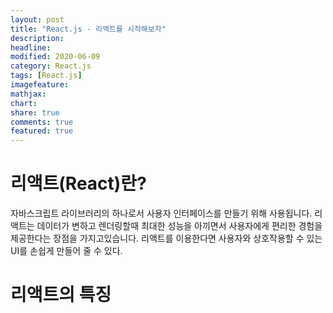 ```yaml
---
layout: post
title: "React.js - 리액트를 시작해보자"
description:
headline:
modified: 2020-06-09
category: React.js
tags: [React.js]
imagefeature:
mathjax:
chart:
share: true
comments: true
featured: true
---
```


# 리액트(React)란?
자바스크립트 라이브러리의 하나로서 사용자 인터페이스를 만들기 위해 사용됩니다.
리액트는 데이터가 변하고 렌더링할때 최대한 성능을 아끼면서 사용자에게 편리한 경험을 제공한다는 장점을 가지고있습니다.
리액트를 이용한다면 사용자와 상호작용할 수 있는 UI를 손쉽게 만들어 줄 수 있다.

# 리액트의 특징

